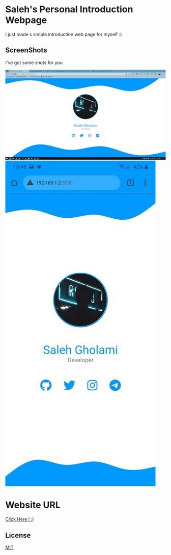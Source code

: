 # Saleh's Personal Introduction Webpage

I just made s simple introduction web page for myself :)

## ScreenShots

I've got some shots for you

![Phone Screenshot](/scrshots/pc.jpg "")
![PC Screenshot](/scrshots/phone.jpg "")

# Website URL
[Click Here ! :)](https://mohammad-saleh.ir)


## License
[MIT](https://choosealicense.com/licenses/mit/)
